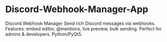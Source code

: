 # Discord-Webhook-Manager-App
Discord Webhook Manager  Send rich Discord messages via webhooks. Features: embed editor, @mentions, live preview, bulk sending. Perfect for admins &amp; developers. Python/PyQt5.
